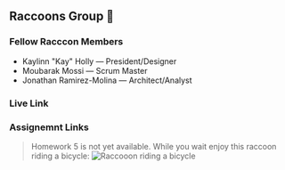 ## Raccoons Group 🦝

### Fellow Racccon Members

* Kaylinn "Kay" Holly — President/Designer
* Moubarak Mossi — Scrum Master
* Jonathan Ramirez-Molina — Architect/Analyst

### Live Link
<!-- [GitHub Live Link](#) -->

### Assignemnt Links
<!-- [Homework 5](#) -->
> Homework 5 is not yet available. While you wait enjoy this raccoon riding a bicycle:
![Raccooon riding  a bicycle](https://media1.giphy.com/media/StWnlQipuBrz2/giphy.gif?cid=6c09b952eyki1xwbn2bmzhek0fn8pctroywvcla02h4liv8j&ep=v1_internal_gif_by_id&rid=giphy.gif&ct=g)
